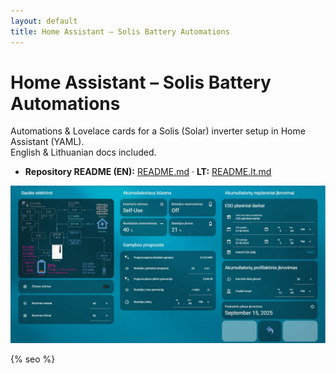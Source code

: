 ```yaml
---
layout: default
title: Home Assistant – Solis Battery Automations
---
```


# Home Assistant – Solis Battery Automations

Automations & Lovelace cards for a Solis (Solar) inverter setup in Home Assistant (YAML).  
English & Lithuanian docs included.

- **Repository README (EN):** [README.md](./README.md) · **LT:** [README.lt.md](./README.lt.md)

![Home Assistant Solis dashboard – battery, reserve, planned outages](docs/img/dashboard_overview.jpg)

{% seo %}
